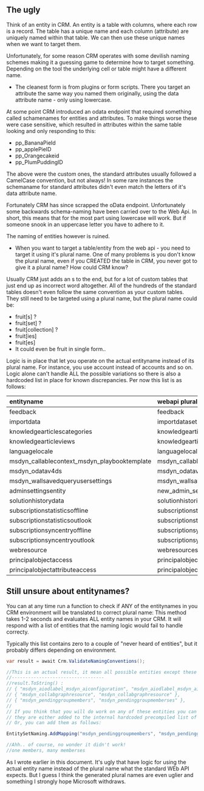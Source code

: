 ## The ugly
Think of an entity in CRM. An entity is a table with columns, where each row is a record.
The table has a unique name and each column (attribute) are uniquely named within that table. 
We can then use these unique names when we want to target them.

Unfortunately, for some reason CRM operates with some devilish naming schemes making it a guessing game to determine how to target something.
Depending on the tool the underlying cell or table might have a different name. 

- The cleanest form is from plugins or form scripts. There you target an attribute the same way you named them originally, using the data attribute name - only using lowercase.

At some point CRM introduced an odata endpoint that required something called schamenames for entities and attributes.
To make things worse these were case sensitive, which resulted in attributes within the same table looking and only responding to this:
   - pp_BananaPieId
   - pp_applePieID
   - pp_Orangecakeid
   - pp_PlumPuddingID

The above were the custom ones, the standard attributes usually followed a CamelCase convention, but not always!
In some rare instances the schemaname for standard attributes didn't even match the letters of it's data attribute name.

Fortunately CRM has since scrapped the oData endpoint. Unfortunately some backwards schema-naming have been 
carried over to the Web Api. In short, this means that for the most part using lowercase will work. But if someone snook in an uppercase letter you have to adhere to it.

The naming of entities however is ruined.
- When you want to target a table/entity from the web api - you need to target it using it's plural name.
One of many problems is you don't know the plural name, even if you CREATED the table in CRM, you never got to give it a plural name? How could CRM know?

Usually CRM just adds an s to the end, but for a lot of custom tables that just end up as incorrect word altogether.
All of the hundreds of the standard tables doesn't even follow the same convention as your custom tables.
They still need to be targeted using a plural name, but the plural name could be:
- fruit[s] ?
- fruit[set] ?
- fruit[collection] ?
- fruit[ies]
- fruit[es]
- It could even be fruit in single form..

Logic is in place that let you operate on the actual entityname instead of its plural name.
For instance, you use account instead of accounts and so on.
Logic alone can't handle ALL the possible variations so there is also a hardcoded list in place for known discrepancies.
Per now this list is as follows:

| entityname | webapi plural name | 
|:-|:-|
|feedback|feedback|
|importdata|importdataset|
|knowledgearticlescategories|knowledgearticlecategories|
|knowledgearticleviews|knowledgearticleviews|
|languagelocale|languagelocale|
|msdyn_callablecontext_msdyn_playbooktemplate|msdyn_callablecontext_msdyn_playbooktemplateset|
|msdyn_odatav4ds|msdyn_odatav4ds|
|msdyn_wallsavedqueryusersettings|msdyn_wallsavedqueryusersettingses|
|adminsettingsentity|new_admin_settings_entities|
|solutionhistorydata|solutionhistories|
|subscriptionstatisticsoffline|subscriptionstatisticsofflineset|
|subscriptionstatisticsoutlook|subscriptionstatisticsoutlookset|
|subscriptionsyncentryoffline|subscriptionsyncentriesoffline|
|subscriptionsyncentryoutlook|subscriptionsyncentriesoutlook|
|webresource|webresourceset|
|principalobjectaccess|principalobjectaccessset|
|principalobjectattributeaccess|principalobjectattributeaccessset|




## Still unsure about entitynames? 
You can at any time run a function to check if ANY of the entitynames in you CRM environment will be translated to correct plural name:
This method takes 1-2 seconds and evaluates ALL entity names in your CRM.
It will respond with a list of entities that the naming logic would fail to handle correcty.

Typically this list contains zero to a couple of "never heard of entities", but it probably differs depending on environment.
```csharp
var result = await Crm.ValidateNamingConventions();

//This is an actual result, it mean all possible entities except these three would be handled correctly.
//----------------------------------
//result.ToString() :
// { "msdyn_aiodlabel_msdyn_aiconfiguration", "msdyn_aiodlabel_msdyn_aiconfigurationset" },
// { "msdyn_collabgraphresource", "msdyn_collabgraphresource" },
// { "msdyn_pendinggroupmembers", "msdyn_pendinggroupmemberses" },
//
// If you think that you will do work on any of these entities you can just make sure
// they are either added to the internal hardcoded precompiled list of discrepancies.
// Or, you can add them as follows:

EntitySetNaming.AddMapping("msdyn_pendinggroupmembers", "msdyn_pendinggroupmemberses");

//Ahh.. of course, no wonder it didn't work!
//one members, many memberses

```

As I wrote earlier in this document. It's ugly that have logic for using the actual entity name instead of the plural name what the standard WEb API expects.
But I guess I think the generated plural names are even uglier and something I strongly hope Microsoft withdraws.



